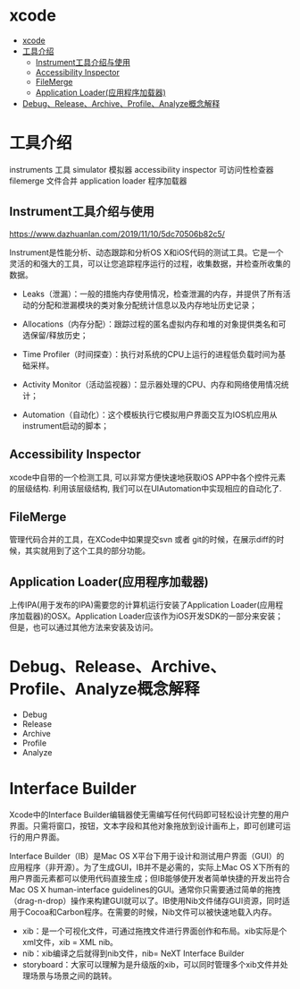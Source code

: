 # xcode 

<!-- TOC -->

- [xcode](#xcode)
- [工具介绍](#工具介绍)
    - [Instrument工具介绍与使用](#instrument工具介绍与使用)
    - [Accessibility Inspector](#accessibility-inspector)
    - [FileMerge](#filemerge)
    - [Application Loader(应用程序加载器)](#application-loader应用程序加载器)
- [Debug、Release、Archive、Profile、Analyze概念解释](#debugreleasearchiveprofileanalyze概念解释)

<!-- /TOC -->

# 工具介绍

instruments 工具
simulator 模拟器
accessibility inspector 可访问性检查器
filemerge 文件合并
application loader 程序加载器

## Instrument工具介绍与使用

https://www.dazhuanlan.com/2019/11/10/5dc70506b82c5/

Instrument是性能分析、动态跟踪和分析OS X和iOS代码的测试工具。它是一个灵活的和强大的工具，可以让您追踪程序运行的过程，收集数据，并检查所收集的数据。

* Leaks（泄漏）：一般的措施内存使用情况，检查泄漏的内存，并提供了所有活动的分配和泄漏模块的类对象分配统计信息以及内存地址历史记录；

* Allocations（内存分配）：跟踪过程的匿名虚拟内存和堆的对象提供类名和可选保留/释放历史；

* Time Profiler（时间探查）：执行对系统的CPU上运行的进程低负载时间为基础采样。

* Activity Monitor（活动监视器）：显示器处理的CPU、内存和网络使用情况统计；

* Automation（自动化）：这个模板执行它模拟用户界面交互为IOS机应用从instrument启动的脚本；

## Accessibility Inspector

xcode中自带的一个检测工具, 可以非常方便快速地获取iOS APP中各个控件元素的层级结构. 利用该层级结构, 我们可以在UIAutomation中实现相应的自动化了.

## FileMerge

管理代码合并的工具，在XCode中如果提交svn 或者 git的时候，在展示diff的时候，其实就用到了这个工具的部分功能。

## Application Loader(应用程序加载器)

上传IPA(用于发布的IPA)需要您的计算机运行安装了Application Loader(应用程序加载器)的OSX。Application Loader应该作为iOS开发SDK的一部分来安装；但是，也可以通过其他方法来安装及访问。

# Debug、Release、Archive、Profile、Analyze概念解释

* Debug
* Release
* Archive
* Profile
* Analyze

# Interface Builder

Xcode中的Interface Builder编辑器使无需编写任何代码即可轻松设计完整的用户界面。只需将窗口，按钮，文本字段和其他对象拖放到设计画布上，即可创建可运行的用户界面。

Interface Builder（IB）是Mac OS X平台下用于设计和测试用户界面（GUI）的应用程序（非开源）。为了生成GUI，IB并不是必需的，实际上Mac OS X下所有的用户界面元素都可以使用代码直接生成；但IB能够使开发者简单快捷的开发出符合Mac OS X human-interface guidelines的GUI。通常你只需要通过简单的拖拽（drag-n-drop）操作来构建GUI就可以了。IB使用Nib文件储存GUI资源，同时适用于Cocoa和Carbon程序。在需要的时候，Nib文件可以被快速地载入内存。

* xib：是一个可视化文件，可通过拖拽文件进行界面创作和布局。xib实际是个xml文件，xib = XML nib。
* nib：xib编译之后就得到nib文件，nib= NeXT Interface Builder
* storyboard：大家可以理解为是升级版的xib，可以同时管理多个xib文件并处理场景与场景之间的跳转。